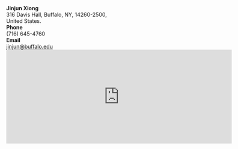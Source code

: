 <div class="container-sub">
              <div class="row">
                <div class="contact-details">
                  <div class="col-6">
                    <div class="contact-text">
                      <div class="col-2 icon-block address"><i class="fa fa-map-marker"></i></div>
                      <div class="flot-left"> <strong>Jinjun Xiong</strong><br>
                        316 Davis Hall, Buffalo, NY, 14260-2500,<br>
                        United States. </div>
                    </div>
                    <div class="contact-text">
                      <div class="col-2 icon-block phone"><i class="fa fa-phone"></i></div>
                      <div class="flot-left"> <strong>Phone</strong><br>
                        (716) 645-4760 </div>
                    </div>
                    <div class="contact-text">
                      <div class="col-2 icon-block email"><i class="fa fa-envelope"></i></div>
                      <div class="flot-left"> <strong>Email</strong><br>
                        <a href="mailto:jinjun@buffalo.edu">jinjun@buffalo.edu</a> </div>
                    </div>
                  </div>
                  <div class="col-6 m-margin-top30">
                   <iframe src="https://www.google.com/maps/embed?pb=!1m18!1m12!1m3!1d2917.837474691636!2d-78.78944418460787!3d43.002756702263625!2m3!1f0!2f0!3f0!3m2!1i1024!2i768!4f13.1!3m3!1m2!1s0x89d3731d068c2cd7%3A0xa3d0a835ba98f517!2sDavis%20Hall%20-%20University%20at%20Buffalo!5e0!3m2!1sen!2s!4v1651585018663!5m2!1sen!2s" width="600" height="250" style="border:0;" allowfullscreen="" loading="lazy" referrerpolicy="no-referrer-when-downgrade"></iframe>
                  </div>
                </div>
              </div>
            </div>
<!-- End of Contact Info -->
